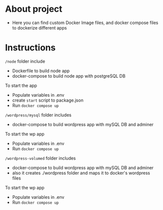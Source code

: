 # About project

- Here you can find custom Docker Image files, and docker compose files to dockerize different apps

# Instructions

`/node` folder include
- Dockerfile to build node app
- docker-compose to build node app with postgreSQL DB

To start the app

- Populate variables in .env
- create `start` script to package.json
- Run `docker compose up`



`/wordpress/mysql` folder includes
- docker-compose to build wordpress app with mySQL DB and adminer

To start the wp app

- Populate variables in .env
- Run `docker compose up`



`/wordpress-volumed` folder includes
- docker-compose to build wordpress app with mySQL DB and adminer
- also it creates ./wordpress folder and maps it to docker's wordpress files

To start the wp app

- Populate variables in .env
- Run `docker compose up`
